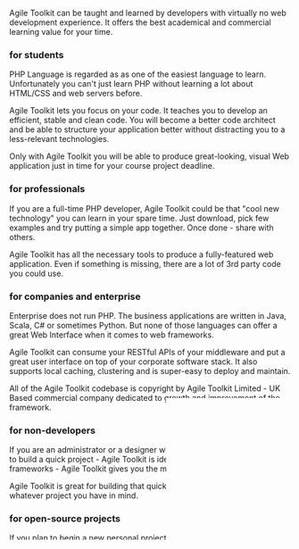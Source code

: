 
Agile Toolkit can be taught and learned by developers with virtually no web development experience. It offers the best academical and commercial learning value for your time.

### for students

PHP Language is regarded as as one of the easiest language to learn. Unfortunately you can't just learn PHP without learning a lot about HTML/CSS and web servers before.

Agile Toolkit lets you focus on your code. It teaches you to develop an efficient, stable and clean code. You will become a better code architect and be able to structure your application better without distracting you to a less-relevant technologies.

Only with Agile Toolkit you will be able to produce great-looking, visual Web application just in time for your course project deadline.

### for professionals

If you are a full-time PHP developer, Agile Toolkit could be that "cool new technology" you can learn in your spare time. Just download, pick few examples and try putting a simple app together. Once done - share with others.

Agile Toolkit has all the necessary tools to produce a fully-featured web application. Even if something is missing, there are a lot of 3rd party code you could use.

### for companies and enterprise

Enterprise does not run PHP. The business applications are written in Java, Scala, C# or sometimes Python. But none of those languages can offer a great Web Interface when it comes to web frameworks.

Agile Toolkit can consume your RESTful APIs of your middleware and put a great user interface on top of your corporate software stack. It also supports local  caching, clustering and is super-easy to deploy and maintain.

All of the Agile Toolkit codebase is copyright by Agile Toolkit Limited - UK Based commercial company dedicated to growth and improvement of the framework. 

### for non-developers

If you are an administrator or a designer who only briefly need a framework to build a quick project - Agile Toolkit is ideal for you. From all the frameworks - Agile Toolkit gives you the most with minimum learning.

Agile Toolkit is great for building that quick and compact user interface for whatever project you have in mind.

### for open-source projects

If you plan to begin a new personal project - why now make it open-source? You can use either MIT or AGPL license (or both) to make it available and free to anyone.

We love open-source software and will give you assistance with your project.


## Crash-course in Agile Toolkit TODO: MOVE TO TUTORIAL

To demonstrate the agility of the Agile Toolkit approach, here's how you'd build a fully AJAXed [CRUD](http://en.wikipedia.org/wiki/Create,_read,_update_and_delete) application.  Let's start with the vanilla built-in CRUD component:

    $crud = $page->add('CRUD');
    $crud->setModel('Employee');

That's it &ndash; our page is now displaying an attractive and functional CRUD interface, and enforcing any rules set in our `Employee` Model.

In Agile Toolkit CRUD is just another component, with many powerful and flexible features built-in &ndash; for example:

    $crud->addPaginator(5);
    $crud->addQuickSearch( [ 'name', 'department' ] );

Components are easy to extend and customize. CRUD is a composite View relying on Grid, Form and Button Views and we can interact with those subcomponents directly:

    $crud = $this->add('CRUD');
    $crud->setModel('Book');

    if ($crud->grid) {
        if ($crud->grid->addButton('Populate Data')->isClicked()) {
            $crud->grid->model->populateData();
            $crud->grid->js()->reload()->execute();
        }
    }

Now we have a button which uses some AJAX to repopulate the CRUD form with a default data set. As you can see, there's no need to get your hands dirty with the AJAX internals. The actual implementation of `populateData()` is part of the business logic and resides in `Model_Book`.

Let's add a relational join:

    $book = $this->add('Model_Book');
    $author = $book->leftJoin('author');
    $author->addField('author_name','name')->editable(false);

    $crud = $this->add('CRUD');
    $crud->setModel($book);

    if ($crud->grid) {
        if ($crud->grid->addButton('Populate Data')->isClicked()) {
            $crud->grid->model->populateData();
            $crud->grid->js()->reload()->execute();
        }
    }

Our CRUD component is displaying data from two tables. But in Agile Toolkit it would be better style to encapsulate our join in a new Model:

    class Model_BookWithAuthor extends Model_Book
    {
        function init()
        {
            parent::init();
            $author = $this->leftJoin('author');
            $author->addField('author_name','name')->editable(false);
        }
    }

Models in Agile Toolkit are unusually powerful and flexible &ndash; this is merely a first glimpse of how they work.

Finally, you might want your CRUD with the 'Populate Data' button as a reusable component, so let's move it into another new class:

    class MyCRUD extends CRUD
    {
        function render()
        {
            if ($this->grid && $this->grid->model->hasMethod('populateData'))) {
                if ($this->grid->addButton('Populate Data')->isClicked()) {
                    $this->grid->model->populateData();
                    $this->grid->js()->reload()->execute();
                }
            }
            parent::render();
        }
    }

So now we can use our two new components with just 2 lines of code:

    $crud = $this->add('MyCRUD');
    $crud->setModel('BookWithAuthor');

With other solutions similar CRUD functionality might require dozens, even hundreds of lines of code. So Agile Toolkit offers the potential to accelerate your CRUD development by a factor of ten or more, without resorting to inflexible libraries or code generation.

This example gives you a foretaste of some of the most powerful features of Agile Toolkit:

* You can easily enhance existing components and even interact with the subcomponents they're built from
* Code in Models and Views can be quickly refactored to encapsulate new functionality without disrupting existing code and tests
* You can develop and test custom components separately, then combine them into a UI of any complexity
* Components benefit from the built-in CSS styling, providing you with an attractive interface with no additional work.


## Can I Use Agile Toolkit With My Existing Code?

We recognise that many developers will be coming to Agile Toolkit with a significant investment in other MVC frameworks, or in content management frameworks such as WordPress, Drupal and Joomla. 

If you want to add sophisticated data handling to your legacy code, Agile Toolkit is designed to play well with these other frameworks. For example you might use the Agile Toolkit UI features for just a couple of pages inside your CodeIgniter project, or you can use the unique features of the Agile Toolkit ORM to build the REST interface for your  JavaScript frontend. Commonly, developers will use Agile Toolkit to modernise the backend/admin area of an existing project. You'll find more details [here](/TODO).

## Can I Use Agile Toolkit With My Existing Design?

While Agile Toolkit comes with a sophisticated [CSS framework]({page}css{/}), you can always replace standard templates with your own.